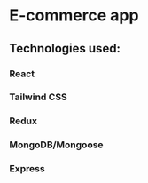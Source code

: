 # E-commerce app

## Technologies used:

### React
### Tailwind CSS
### Redux
### MongoDB/Mongoose
### Express
